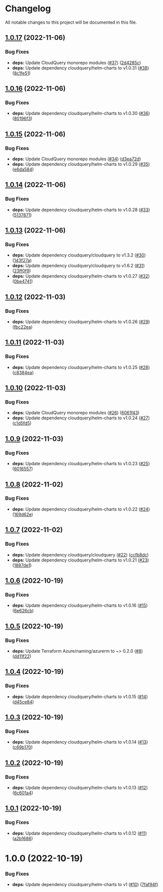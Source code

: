 # Changelog

All notable changes to this project will be documented in this file.

## [1.0.17](https://github.com/cloudquery/terraform-azure-cloudquery/compare/v1.0.16...v1.0.17) (2022-11-06)


### Bug Fixes

* **deps:** Update CloudQuery monorepo modules ([#37](https://github.com/cloudquery/terraform-azure-cloudquery/issues/37)) ([2d4285c](https://github.com/cloudquery/terraform-azure-cloudquery/commit/2d4285c180ba4a6b68cab822e60c0db18c70e07e))
* **deps:** Update dependency cloudquery/helm-charts to v1.0.31 ([#38](https://github.com/cloudquery/terraform-azure-cloudquery/issues/38)) ([8c1fe51](https://github.com/cloudquery/terraform-azure-cloudquery/commit/8c1fe51ae916c0907cf6b060579fe35c54209af7))

## [1.0.16](https://github.com/cloudquery/terraform-azure-cloudquery/compare/v1.0.15...v1.0.16) (2022-11-06)


### Bug Fixes

* **deps:** Update dependency cloudquery/helm-charts to v1.0.30 ([#36](https://github.com/cloudquery/terraform-azure-cloudquery/issues/36)) ([80196f3](https://github.com/cloudquery/terraform-azure-cloudquery/commit/80196f363f2bac2ab67a66a9adb711be595682a1))

## [1.0.15](https://github.com/cloudquery/terraform-azure-cloudquery/compare/v1.0.14...v1.0.15) (2022-11-06)


### Bug Fixes

* **deps:** Update CloudQuery monorepo modules ([#34](https://github.com/cloudquery/terraform-azure-cloudquery/issues/34)) ([d3ea72d](https://github.com/cloudquery/terraform-azure-cloudquery/commit/d3ea72d246eeb3f6342b059c188644c1660ea014))
* **deps:** Update dependency cloudquery/helm-charts to v1.0.29 ([#35](https://github.com/cloudquery/terraform-azure-cloudquery/issues/35)) ([e6da584](https://github.com/cloudquery/terraform-azure-cloudquery/commit/e6da584206b42cabd048c8ba60f78ddc03e2cdeb))

## [1.0.14](https://github.com/cloudquery/terraform-azure-cloudquery/compare/v1.0.13...v1.0.14) (2022-11-06)


### Bug Fixes

* **deps:** Update dependency cloudquery/helm-charts to v1.0.28 ([#33](https://github.com/cloudquery/terraform-azure-cloudquery/issues/33)) ([5137871](https://github.com/cloudquery/terraform-azure-cloudquery/commit/5137871c85367b9d0544c0b53a3fbb7e32d24154))

## [1.0.13](https://github.com/cloudquery/terraform-azure-cloudquery/compare/v1.0.12...v1.0.13) (2022-11-06)


### Bug Fixes

* **deps:** Update dependency cloudquery/cloudquery to v1.3.2 ([#30](https://github.com/cloudquery/terraform-azure-cloudquery/issues/30)) ([143f27a](https://github.com/cloudquery/terraform-azure-cloudquery/commit/143f27a562c8c13c6b4b9496ce47b948d8e09f3f))
* **deps:** Update dependency cloudquery/cloudquery to v1.6.2 ([#31](https://github.com/cloudquery/terraform-azure-cloudquery/issues/31)) ([23ff0f9](https://github.com/cloudquery/terraform-azure-cloudquery/commit/23ff0f92eb8e4a93dadef9baf896d1228ae2f166))
* **deps:** Update dependency cloudquery/helm-charts to v1.0.27 ([#32](https://github.com/cloudquery/terraform-azure-cloudquery/issues/32)) ([0be4741](https://github.com/cloudquery/terraform-azure-cloudquery/commit/0be474184b7ef85a733ea5e8182033fa0517d030))

## [1.0.12](https://github.com/cloudquery/terraform-azure-cloudquery/compare/v1.0.11...v1.0.12) (2022-11-03)


### Bug Fixes

* **deps:** Update dependency cloudquery/helm-charts to v1.0.26 ([#29](https://github.com/cloudquery/terraform-azure-cloudquery/issues/29)) ([fbc22ea](https://github.com/cloudquery/terraform-azure-cloudquery/commit/fbc22ea4ef62750911718447dc9a5cd2d492eb86))

## [1.0.11](https://github.com/cloudquery/terraform-azure-cloudquery/compare/v1.0.10...v1.0.11) (2022-11-03)


### Bug Fixes

* **deps:** Update dependency cloudquery/helm-charts to v1.0.25 ([#28](https://github.com/cloudquery/terraform-azure-cloudquery/issues/28)) ([c8384ea](https://github.com/cloudquery/terraform-azure-cloudquery/commit/c8384ea569fcfd1658e4f009d3fb37ce467af6f5))

## [1.0.10](https://github.com/cloudquery/terraform-azure-cloudquery/compare/v1.0.9...v1.0.10) (2022-11-03)


### Bug Fixes

* **deps:** Update CloudQuery monorepo modules ([#26](https://github.com/cloudquery/terraform-azure-cloudquery/issues/26)) ([6061f43](https://github.com/cloudquery/terraform-azure-cloudquery/commit/6061f43e79cee2b8096ce82b9ef85e0a4dc90c44))
* **deps:** Update dependency cloudquery/helm-charts to v1.0.24 ([#27](https://github.com/cloudquery/terraform-azure-cloudquery/issues/27)) ([c1d5fd5](https://github.com/cloudquery/terraform-azure-cloudquery/commit/c1d5fd56aa243a502980bb3484a899a1a67333e7))

## [1.0.9](https://github.com/cloudquery/terraform-azure-cloudquery/compare/v1.0.8...v1.0.9) (2022-11-03)


### Bug Fixes

* **deps:** Update dependency cloudquery/helm-charts to v1.0.23 ([#25](https://github.com/cloudquery/terraform-azure-cloudquery/issues/25)) ([6016557](https://github.com/cloudquery/terraform-azure-cloudquery/commit/60165571d7acce524cb32c0d73eddd601095b17e))

## [1.0.8](https://github.com/cloudquery/terraform-azure-cloudquery/compare/v1.0.7...v1.0.8) (2022-11-02)


### Bug Fixes

* **deps:** Update dependency cloudquery/helm-charts to v1.0.22 ([#24](https://github.com/cloudquery/terraform-azure-cloudquery/issues/24)) ([169d62e](https://github.com/cloudquery/terraform-azure-cloudquery/commit/169d62e822b49b7d9c84e5f59e30797893eb28a4))

## [1.0.7](https://github.com/cloudquery/terraform-azure-cloudquery/compare/v1.0.6...v1.0.7) (2022-11-02)


### Bug Fixes

* **deps:** Update dependency cloudquery/cloudquery ([#22](https://github.com/cloudquery/terraform-azure-cloudquery/issues/22)) ([ccfb8dc](https://github.com/cloudquery/terraform-azure-cloudquery/commit/ccfb8dc0d019bd3ce4fff93c1559ea16620453c6))
* **deps:** Update dependency cloudquery/helm-charts to v1.0.21 ([#23](https://github.com/cloudquery/terraform-azure-cloudquery/issues/23)) ([1887de1](https://github.com/cloudquery/terraform-azure-cloudquery/commit/1887de1a351155123ac9e340a08104418d8e1724))

## [1.0.6](https://github.com/cloudquery/terraform-azure-cloudquery/compare/v1.0.5...v1.0.6) (2022-10-19)


### Bug Fixes

* **deps:** Update dependency cloudquery/helm-charts to v1.0.16 ([#15](https://github.com/cloudquery/terraform-azure-cloudquery/issues/15)) ([6e626cb](https://github.com/cloudquery/terraform-azure-cloudquery/commit/6e626cbae47265ff11802f2511b4b5fb81c6efb9))

## [1.0.5](https://github.com/cloudquery/terraform-azure-cloudquery/compare/v1.0.4...v1.0.5) (2022-10-19)


### Bug Fixes

* **deps:** Update Terraform Azure/naming/azurerm to ~> 0.2.0 ([#8](https://github.com/cloudquery/terraform-azure-cloudquery/issues/8)) ([dd11f22](https://github.com/cloudquery/terraform-azure-cloudquery/commit/dd11f225cf466ef971118fc1778248525b4b7640))

## [1.0.4](https://github.com/cloudquery/terraform-azure-cloudquery/compare/v1.0.3...v1.0.4) (2022-10-19)


### Bug Fixes

* **deps:** Update dependency cloudquery/helm-charts to v1.0.15 ([#14](https://github.com/cloudquery/terraform-azure-cloudquery/issues/14)) ([d45ce84](https://github.com/cloudquery/terraform-azure-cloudquery/commit/d45ce8419c0e87563d21e7a6372b6d3443b381ee))

## [1.0.3](https://github.com/cloudquery/terraform-azure-cloudquery/compare/v1.0.2...v1.0.3) (2022-10-19)


### Bug Fixes

* **deps:** Update dependency cloudquery/helm-charts to v1.0.14 ([#13](https://github.com/cloudquery/terraform-azure-cloudquery/issues/13)) ([c69b170](https://github.com/cloudquery/terraform-azure-cloudquery/commit/c69b17012fa382bf3636c95aaa60b3481d5be886))

## [1.0.2](https://github.com/cloudquery/terraform-azure-cloudquery/compare/v1.0.1...v1.0.2) (2022-10-19)


### Bug Fixes

* **deps:** Update dependency cloudquery/helm-charts to v1.0.13 ([#12](https://github.com/cloudquery/terraform-azure-cloudquery/issues/12)) ([6c601a4](https://github.com/cloudquery/terraform-azure-cloudquery/commit/6c601a4ed97f7736a2142934e6e3db34dceeb04d))

## [1.0.1](https://github.com/cloudquery/terraform-azure-cloudquery/compare/v1.0.0...v1.0.1) (2022-10-19)


### Bug Fixes

* **deps:** Update dependency cloudquery/helm-charts to v1.0.12 ([#11](https://github.com/cloudquery/terraform-azure-cloudquery/issues/11)) ([a2b1686](https://github.com/cloudquery/terraform-azure-cloudquery/commit/a2b16866560c05b488549729c3fa743212fbd261))

# 1.0.0 (2022-10-19)


### Bug Fixes

* **deps:** Update dependency cloudquery/helm-charts to v1 ([#10](https://github.com/cloudquery/terraform-azure-cloudquery/issues/10)) ([7faf94f](https://github.com/cloudquery/terraform-azure-cloudquery/commit/7faf94f342ce4df700344bfbb7a76302f02a5cb4))
